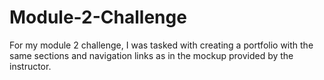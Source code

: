 # Module-2-Challenge

For my module 2 challenge, I was tasked with creating a portfolio with the same sections and navigation links as in the mockup provided by the instructor.
